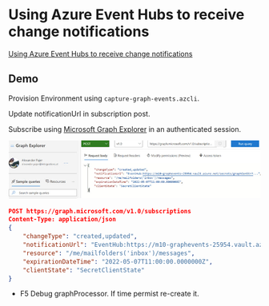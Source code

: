 # Using Azure Event Hubs to receive change notifications

[Using Azure Event Hubs to receive change notifications](https://docs.microsoft.com/en-us/graph/change-notifications-delivery)

## Demo

Provision Environment using `capture-graph-events.azcli`.

Update notificationUrl in subscription post.

Subscribe using [Microsoft Graph Explorer](https://developer.microsoft.com/en-us/graph/graph-explorer) in an authenticated session.

![subscription](_images/subscription.jpg)

```json
POST https://graph.microsoft.com/v1.0/subscriptions
Content-Type: application/json
{
    "changeType": "created,updated",
    "notificationUrl": "EventHub:https://m10-graphevents-25954.vault.azure.net/secrets/graphConStr?tenantId=integrations.at",
    "resource": "/me/mailfolders('inbox')/messages",
    "expirationDateTime": "2022-05-07T11:00:00.0000000Z",
    "clientState": "SecretClientState"
}
```
- F5 Debug graphProcessor. If time permist re-create it.